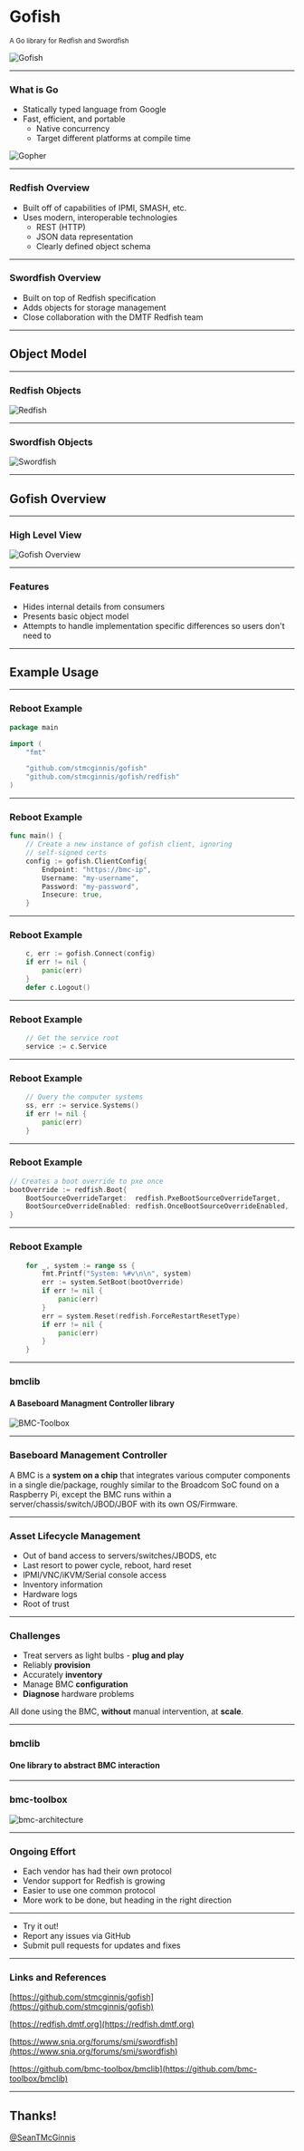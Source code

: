 # Gofish

<small>A Go library for Redfish and Swordfish</small>

![Gofish](img/gofish.png "Gofish logo") <!-- .element: style="background:none; border:none; box-shadow:none;" -->

---

### What is Go

* Statically typed language from Google
* Fast, efficient, and portable
  * Native concurrency
  * Target different platforms at compile time

![Gopher](img/gopher.png "Gopher logo") <!-- .element: style="background:none; border:none; box-shadow:none;" -->

---

### Redfish Overview

* Built off of capabilities of IPMI, SMASH, etc.
* Uses modern, interoperable technologies
  * REST (HTTP)
  * JSON data representation
  * Clearly defined object schema

---

### Swordfish Overview

* Built on top of Redfish specification
* Adds objects for storage management
* Close collaboration with the DMTF Redfish team

---

## Object Model

---

### Redfish Objects

![Redfish](img/redfishobjects.png "Redfish Object Model")

---

### Swordfish Objects

![Swordfish](img/swordfishobjects.png "Swordfish Object Model")

---

## Gofish Overview

---

### High Level View

![Gofish Overview](img/overview.png "Gofish Overview")

---

### Features

* Hides internal details from consumers
* Presents basic object model
* Attempts to handle implementation specific differences so users don't need to

---

## Example Usage

---

### Reboot Example

```go
package main

import (
	"fmt"

	"github.com/stmcginnis/gofish"
	"github.com/stmcginnis/gofish/redfish"
)
```

---

### Reboot Example

```go
func main() {
	// Create a new instance of gofish client, ignoring
	// self-signed certs
	config := gofish.ClientConfig{
		Endpoint: "https://bmc-ip",
		Username: "my-username",
		Password: "my-password",
		Insecure: true,
	}
```

---

### Reboot Example

```go
	c, err := gofish.Connect(config)
	if err != nil {
		panic(err)
	}
	defer c.Logout()
```

---

### Reboot Example

```go
	// Get the service root
	service := c.Service
```

---

### Reboot Example

```go
	// Query the computer systems
	ss, err := service.Systems()
	if err != nil {
		panic(err)
	}
```

---

### Reboot Example

```go
// Creates a boot override to pxe once
bootOverride := redfish.Boot{
	BootSourceOverrideTarget:  redfish.PxeBootSourceOverrideTarget,
	BootSourceOverrideEnabled: redfish.OnceBootSourceOverrideEnabled,
}
```

---

### Reboot Example

```go
	for _, system := range ss {
		fmt.Printf("System: %#v\n\n", system)
		err := system.SetBoot(bootOverride)
		if err != nil {
			panic(err)
		}
		err = system.Reset(redfish.ForceRestartResetType)
		if err != nil {
			panic(err)
		}
	}
```

---

### bmclib

#### A Baseboard Managment Controller library

![BMC-Toolbox](img/bmc-toolbox.png "bmc-toolbox logo") <!-- .element: style="background:none; border:none; box-shadow:none;" -->

---

### Baseboard Management Controller

A BMC is a **system on a chip** that integrates various computer components in
a single die/package, roughly similar to the Broadcom SoC found on a Raspberry
Pi, except the BMC runs within a server/chassis/switch/JBOD/JBOF with its own
OS/Firmware.

---

### Asset Lifecycle Management

* Out of band access to servers/switches/JBODS, etc
* Last resort to power cycle, reboot, hard reset
* IPMI/VNC/iKVM/Serial console access
* Inventory information
* Hardware logs
* Root of trust

---

### Challenges

* Treat servers as light bulbs - **plug and play**
* Reliably **provision**
* Accurately **inventory**
* Manage BMC **configuration**
* **Diagnose** hardware problems

All done using the BMC, **without** manual intervention, at **scale**.

---

### bmclib

#### One library to abstract BMC interaction

---

### bmc-toolbox

![bmc-architecture](img/bmclib-arch.png "BMC Toolbox Architecture")

---

### Ongoing Effort

* Each vendor has had their own protocol <!-- .element: class="fragment fade-in-then-semi-out" -->
* Vendor support for Redfish is growing <!-- .element: class="fragment fade-in-then-semi-out" -->
* Easier to use one common protocol <!-- .element: class="fragment fade-in-then-semi-out" -->
* More work to be done, but heading in the right direction <!-- .element: class="fragment fade-in-then-semi-out" -->

---

* Try it out!
* Report any issues via GitHub
* Submit pull requests for updates and fixes

---

### Links and References

[https://github.com/stmcginnis/gofish](https://github.com/stmcginnis/gofish)

[https://redfish.dmtf.org](https://redfish.dmtf.org)

[https://www.snia.org/forums/smi/swordfish](https://www.snia.org/forums/smi/swordfish)

[https://github.com/bmc-toolbox/bmclib](https://github.com/bmc-toolbox/bmclib)

---

## Thanks!

[@SeanTMcGinnis](https://twitter.com/SeanTMcGinnis) <!-- .element: class="footer-link" -->
